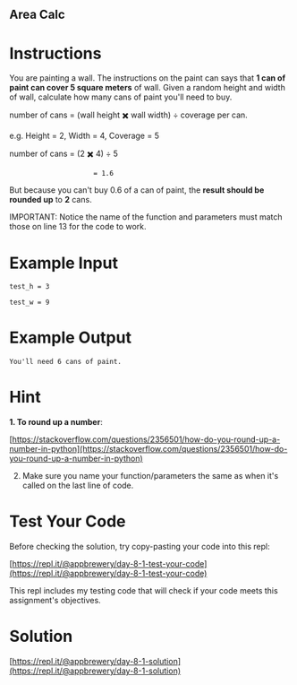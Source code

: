 ## Area Calc

# Instructions

You are painting a wall. The instructions on the paint can says that **1 can of paint can cover 5 square meters** of wall. 
Given a random height and width of wall, calculate how many cans of paint you'll need to buy.

number of cans = (wall height ✖️ wall width) ÷ coverage per can. 

e.g. Height = 2, Width = 4, Coverage = 5

number of cans = (2 ✖️ 4) ÷ 5 

                         = 1.6

But because you can't buy 0.6 of a can of paint, the **result should be rounded up** to **2** cans. 

IMPORTANT: Notice the name of the function and parameters must match those on line 13 for the code to work.

# Example Input

```
test_h = 3
```

```
test_w = 9
```

# Example Output

```
You'll need 6 cans of paint.
```

   

# Hint

**1. To round up a number**: 

[https://stackoverflow.com/questions/2356501/how-do-you-round-up-a-number-in-python](https://stackoverflow.com/questions/2356501/how-do-you-round-up-a-number-in-python)

2. Make sure you name your function/parameters the same as when it's called on the last line of code. 

# Test Your Code

Before checking the solution, try copy-pasting your code into this repl: 

[https://repl.it/@appbrewery/day-8-1-test-your-code](https://repl.it/@appbrewery/day-8-1-test-your-code)

This repl includes my testing code that will check if your code meets this assignment's objectives. 

# Solution

[https://repl.it/@appbrewery/day-8-1-solution](https://repl.it/@appbrewery/day-8-1-solution)